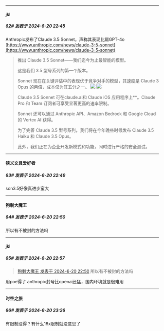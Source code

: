 ﻿
*****

####  jkl  
##### 62#       发表于 2024-6-20 22:45

Anthropic发布了Claude 3.5 Sonnet，声称其表现比肩GPT-4o
[https://www.anthropic.com/news/claude-3-5-sonnet](https://www.anthropic.com/news/claude-3-5-sonnet) <blockquote>推出 Claude 3.5 Sonnet——我们迄今为止最智能的模型。

这是我们 3.5 型号系列的第一个版本。

Sonnet 现在在关键评估中的表现优于竞争对手的模型，其速度是 Claude 3 Opus 的两倍，成本仅为其五分之一。
<img src="https://p.sda1.dev/18/b4fd9b8aa93f1926008d9dd4de09251a/IMG_0803.png" referrerpolicy="no-referrer">
<img src="https://p.sda1.dev/18/5b8317a40b3ba2a51ab7c10a7b144cf8/IMG_0802.png" referrerpolicy="no-referrer">

Claude 3.5 Sonnet 可在claude.ai和 Claude iOS 应用程序上**。Claude Pro 和 Team 订阅者可享受显著更高的速率限制。

Sonnet 还可以通过 Anthropic API、Amazon Bedrock 和 Google Cloud 的 Vertex AI 获得。

为了完善 Claude 3.5 型号系列，我们将在今年晚些时候发布 Claude 3.5 Haiku 和 Claude 3.5 Opus。

此外，我们正在为企业开发新模式和功能，同时进行严格的安全测试。</blockquote>

*****

####  狭义文具爱好者  
##### 63#       发表于 2024-6-20 22:49

son3.5好像真进步蛮大


*****

####  狗剩大魔王  
##### 64#       发表于 2024-6-20 22:50

所以有不被封的方法吗


*****

####  jkl  
##### 65#       发表于 2024-6-20 22:57

<blockquote><a href="httphttps://bbs.saraba1st.com/2b/forum.php?mod=redirect&amp;goto=findpost&amp;pid=65316868&amp;ptid=2174249" target="_blank">狗剩大魔王 发表于 2024-6-20 22:50</a>
 所以有不被封的方法吗</blockquote>
用poe得了
anthropic封号比openai还猛，国内环境就是很难用


*****

####  时空之旅  
##### 66#       发表于 2024-6-20 23:26

有限制没得？有什么18x限制就没意思了

